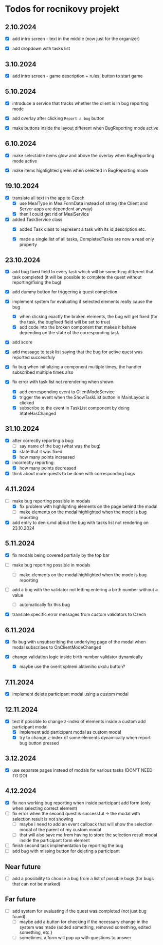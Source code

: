 # Todos for rocnikovy projekt


## 2.10.2024

- [x] add intro screen - text in the middle (now just for the organizer)
- [x] add dropdown with tasks list


## 3.10.2024

- [x] add intro screen - game description + rules, button to start game


## 5.10.2024

- [x] introduce a service that tracks whether the client is in bug reporting mode
- [x] add overlay after clicking `Report a bug` button
- [x] make buttons inside the layout different when BugReporting mode active


## 6.10.2024

- [x] make selectable items glow and above the overlay when BugReporting mode active
- [x] make items highlighted green when selected in BugReporting mode 


## 19.10.2024

- [x] translate all text in the app to Czech
  - [x] use MealType in MealFormData instead of string (the Client and Server apps are dependent anyway)
  - [x] then I could get rid of MealService
- [x] added TaskService class
  - [x] added Task class to represent a task with its id,description etc.
  - [x] made a single list of all tasks, CompletedTasks are now a read only property


## 23.10.2024

- [x] add bug fixed field to every task which will be something different that task completed (it will be possible to complete the quest without reporting/fixing the bug)
- [x] add dummy button for triggering a quest completion
- [x] implement system for evaluating if selected elements really cause the bug
  - [x] when clicking exactly the broken elements, the bug will get fixed (for the task, the bugfixed field will be set to true)
  - [x] add code into the broken component that makes it behave depending on the state of the corresponding task

- [x] add score 
- [x] add message to task list saying that the bug for active quest was reported successfuly

- [x] fix bug when initializing a component multiple times, the handler subscribed multiple times also

- [x] fix error with task list not rerendering when shown
  - [x] add corresponding event to ClientModeService
  - [x] trigger the event when the ShowTaskList button in MainLayout is clicked
  - [x] subscribe to the event in TaskList component by doing StateHasChanged

## 31.10.2024

- [x] after correctly reporting a bug:
  - [ ] say name of the bug (what was the bug)
  - [x] state that it was fixed
  - [x] how many points increased
- [x] incorrectly reporting:
  - [x] how many points decreased

- [x] think about more quests to be done with corresponding bugs

## 4.11.2024

- [ ] make bug reporting possible in modals
  - [x] fix problem with highlighting elements on the page behind the modal
  - [ ] make elements on the modal highlighted when the mode is bug reporting

- [x] add entry to denik.md about the bug with tasks list not rendering on 23.10.2024

## 5.11.2024

- [x] fix modals being covered partially by the top bar

- [ ] make bug reporting possible in modals
  - [ ] make elements on the modal highlighted when the mode is bug reporting

- [ ] add a bug with the validator not letting entering a birth number without a value
  - [ ] automatically fix this bug

- [x] translate specific error messages from custom validators to Czech

## 6.11.2024

- [x] fix bug with unsubscribing the underlying page of the modal when modal subscribes to OnClientModeChanged

- [x] change validation logic inside birth number validator dynamically 
  - [x] maybe use the overit splneni aktivniho ukolu button?

## 7.11.2024

- [x] implement delete participant modal using a custom modal

## 12.11.2024

- [x] test if possible to change z-index of elements inside a custom add participant modal
  - [x] implement add participant modal as custom modal
  - [x] try to change z-index of some elements dynamically when report bug button pressed

## 3.12.2024

- [x] use separate pages instead of modals for various tasks (DON'T NEED TO DO)

## 4.12.2024

- [x] fix non working bug reporting when inside participant add form (only when selecting correct element)
- [ ] fix error when the second quest is successful -> the modal with selection result is not showing
  - [ ] maybe I need to add an event callback that will show the selection modal of the parent of my custom modal 
  - [ ] that will also save me from having to store the selection result modal inside the participant form element
- [ ] finish second task implementation by reporting the bug
- [ ] add bug with missing button for deleting a participant

## Near future

- [ ] add a possibility to choose a bug from a list of possible bugs (for bugs that can not be marked)

## Far future

- [ ] add system for evaluating if the quest was completed (not just bug found)
  - [ ] maybe add a button for checking if the necessary change in the system was made (added something, removed something, edited something, etc.)
  - [ ] sometimes, a form will pop up with questions to answer